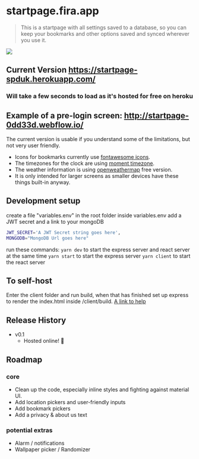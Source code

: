 # startpage.fira.app

> This is a startpage with all settings saved to a database, so you can keep your bookmarks and other options saved and synced wherever you use it.

![](https://i.imgur.com/1x8K8mu.jpg)

## Current Version https://startpage-spduk.herokuapp.com/

### Will take a few seconds to load as it's hosted for free on heroku

## Example of a pre-login screen: http://startpage-0dd33d.webflow.io/

The current version is usable if you understand some of the limitations, but not very user friendly.

- Icons for bookmarks currently use [fontawesome icons](https://fontawesome.com/icons?d=gallery).
- The timezones for the clock are using [moment timezone](https://momentjs.com/timezone/).
- The weather information is using [openweathermap](https://www.openweathermap.org/) free version.
- It is only intended for larger screens as smaller devices have these things built-in anyway.

## Development setup

create a file "variables.env" in the root folder
inside variables.env add a JWT secret and a link to your mongoDB

```sh
JWT_SECRET='A JWT Secret string goes here',
MONGODB="MongoDB Url goes here"
```

run these commands:
`yarn dev` to start the express server and react server at the same time
`yarn start` to start the express server
`yarn client` to start the react server

## To self-host

Enter the client folder and run build, when that has finished set up express to render the index.html inside /client/build.
[ A link to help](https://daveceddia.com/deploy-react-express-app-heroku/)

## Release History

- v0.1
  - Hosted online! 🎉

## Roadmap

### core

- Clean up the code, especially inline styles and fighting against material UI.
- Add location pickers and user-friendly inputs
- Add bookmark pickers
- Add a privacy & about us text

### potential extras

- Alarm / notifications
- Wallpaper picker / Randomizer
